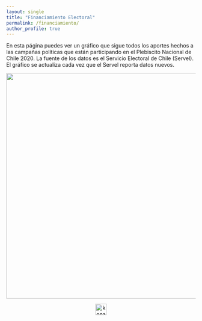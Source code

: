 ```yaml
---
layout: single
title: "Financiamiento Electoral"
permalink: /financiamiento/
author_profile: true
---
```



En esta página puedes ver un gráfico que sigue todos los aportes hechos a las campañas políticas que están participando en el Plebiscito Nacional de Chile 2020. La fuente de los datos es el Servicio Electoral de Chile (Servel). El gráfico se actualiza cada vez que el Servel reporta datos nuevos.


<div align="center">
<img width="600" src="https://tresquintos.cl/images/aportes2020.png" >
</div>



<!-- NES -->
<style>
.aligncenter {
    text-align: center;
}
</style>
<p class="aligncenter">
    <img src="/images/nes.png" width="30" height="30" alt="konami" />
</p>


<!-- Favicon -->
<link rel="apple-touch-icon" sizes="180x180" href="/apple-touch-icon.png">
<link rel="icon" type="image/png" sizes="32x32" href="/favicon-32x32.png">
<link rel="icon" type="image/png" sizes="16x16" href="/favicon-16x16.png">
<link rel="manifest" href="/site.webmanifest">
<link rel="mask-icon" href="/safari-pinned-tab.svg" color="#5bbad5">
<meta name="msapplication-TileColor" content="#b91d47">
<meta name="theme-color" content="#ffffff">
